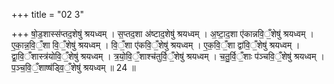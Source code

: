+++
title = "02 3"

+++
षो॒ड॒शास्स॑प्तद॒शेषु॑ श्रयध्वम् । स॒प्तद॒शा अ॑ष्टाद॒शेषु॑ श्रयध्वम् । अ॒ष्टा॒द॒शा ए॑कान्नवि॒ँ॒शेषु॑ श्रयध्वम् । ए॒का॒न्न॒वि॒ँ॒शा वि॒ँ॒शेषु॑ श्रयध्वम् । वि॒ँ॒शा ए॑कवि॒ँ॒शेषु॑ श्रयध्वम् । ए॒क॒वि॒ँ॒शा द्वा॑वि॒ँ॒शेषु॑ श्रयध्वम् । द्वा॒वि॒ँशास्त्र॑योवि॒ँ॒शेषु॑ श्रयध्वम् । त्र॒यो॒वि॒ँ॒शाश्च॑तुर्वि॒ँ॒शेषु॑ श्रयध्वम् । च॒तु॒र्वि॒ँ॒शाः प॑ञ्चवि॒ँ॒शेषु॑ श्रयध्वम् ।  प॒ञ्च॒वि॒ँ॒शाष्ष॑ड्वि॒ँ॒शेषु॑ श्रयध्वम् ॥ 24 ॥

